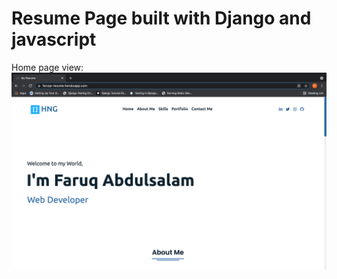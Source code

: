 # Resume Page built with Django and javascript


Home page view: <img src="./static/img/Home.png"> 
